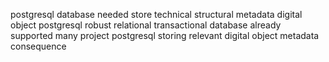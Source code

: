 postgresql database needed store technical structural metadata digital object postgresql robust relational transactional database already supported many project postgresql storing relevant digital object metadata consequence